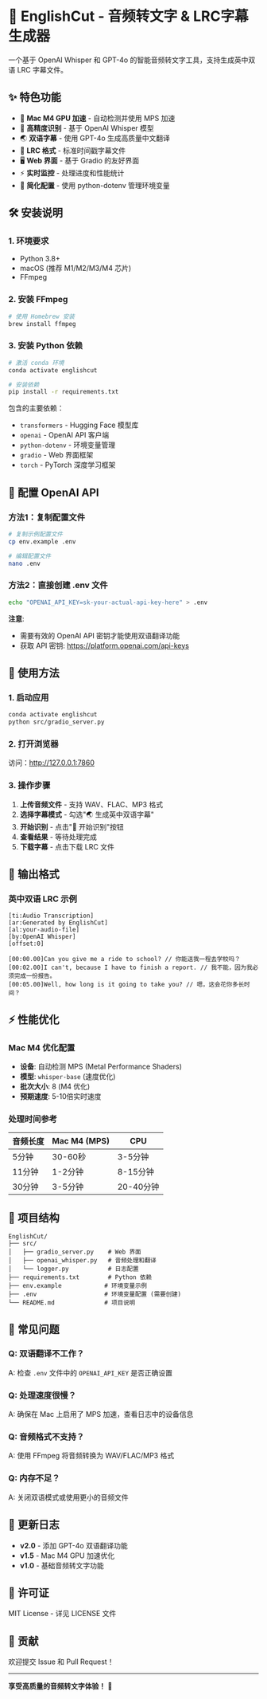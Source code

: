 # 🎵 EnglishCut - 音频转文字 & LRC字幕生成器

一个基于 OpenAI Whisper 和 GPT-4o 的智能音频转文字工具，支持生成英中双语 LRC 字幕文件。

## ✨ 特色功能

- 🚀 **Mac M4 GPU 加速** - 自动检测并使用 MPS 加速
- 🎯 **高精度识别** - 基于 OpenAI Whisper 模型
- 🌏 **双语字幕** - 使用 GPT-4o 生成高质量中文翻译
- 📄 **LRC 格式** - 标准时间戳字幕文件
- 🖥️ **Web 界面** - 基于 Gradio 的友好界面
- ⚡ **实时监控** - 处理进度和性能统计
- 🔧 **简化配置** - 使用 python-dotenv 管理环境变量

## 🛠️ 安装说明

### 1. 环境要求

- Python 3.8+
- macOS (推荐 M1/M2/M3/M4 芯片)
- FFmpeg

### 2. 安装 FFmpeg

```bash
# 使用 Homebrew 安装
brew install ffmpeg
```

### 3. 安装 Python 依赖

```bash
# 激活 conda 环境
conda activate englishcut

# 安装依赖
pip install -r requirements.txt
```

包含的主要依赖：
- `transformers` - Hugging Face 模型库
- `openai` - OpenAI API 客户端
- `python-dotenv` - 环境变量管理
- `gradio` - Web 界面框架
- `torch` - PyTorch 深度学习框架

## 🔑 配置 OpenAI API

### 方法1：复制配置文件

```bash
# 复制示例配置文件
cp env.example .env

# 编辑配置文件
nano .env
```

### 方法2：直接创建 .env 文件

```bash
echo "OPENAI_API_KEY=sk-your-actual-api-key-here" > .env
```

**注意**: 
- 需要有效的 OpenAI API 密钥才能使用双语翻译功能
- 获取 API 密钥: https://platform.openai.com/api-keys

## 🚀 使用方法

### 1. 启动应用

```bash
conda activate englishcut
python src/gradio_server.py
```

### 2. 打开浏览器

访问：http://127.0.0.1:7860

### 3. 操作步骤

1. **上传音频文件** - 支持 WAV、FLAC、MP3 格式
2. **选择字幕模式** - 勾选"🌏 生成英中双语字幕"
3. **开始识别** - 点击"🚀 开始识别"按钮
4. **查看结果** - 等待处理完成
5. **下载字幕** - 点击下载 LRC 文件

## 📁 输出格式

### 英中双语 LRC 示例

```lrc
[ti:Audio Transcription]
[ar:Generated by EnglishCut]
[al:your-audio-file]
[by:OpenAI Whisper]
[offset:0]

[00:00.00]Can you give me a ride to school? // 你能送我一程去学校吗？
[00:02.00]I can't, because I have to finish a report. // 我不能，因为我必须完成一份报告。
[00:05.00]Well, how long is it going to take you? // 嗯，这会花你多长时间？
```

## ⚡ 性能优化

### Mac M4 优化配置

- **设备**: 自动检测 MPS (Metal Performance Shaders)
- **模型**: `whisper-base` (速度优化)
- **批次大小**: 8 (M4 优化)
- **预期速度**: 5-10倍实时速度

### 处理时间参考

| 音频长度 | Mac M4 (MPS) | CPU |
|---------|-------------|-----|
| 5分钟   | 30-60秒     | 3-5分钟 |
| 11分钟  | 1-2分钟     | 8-15分钟 |
| 30分钟  | 3-5分钟     | 20-40分钟 |

## 📂 项目结构

```
EnglishCut/
├── src/
│   ├── gradio_server.py    # Web 界面
│   ├── openai_whisper.py   # 音频处理和翻译
│   └── logger.py           # 日志配置
├── requirements.txt        # Python 依赖
├── env.example            # 环境变量示例
├── .env                   # 环境变量配置 (需要创建)
└── README.md              # 项目说明
```


## 🐛 常见问题

### Q: 双语翻译不工作？
A: 检查 `.env` 文件中的 `OPENAI_API_KEY` 是否正确设置

### Q: 处理速度很慢？
A: 确保在 Mac 上启用了 MPS 加速，查看日志中的设备信息

### Q: 音频格式不支持？
A: 使用 FFmpeg 将音频转换为 WAV/FLAC/MP3 格式

### Q: 内存不足？
A: 关闭双语模式或使用更小的音频文件

## 🔄 更新日志

- **v2.0** - 添加 GPT-4o 双语翻译功能
- **v1.5** - Mac M4 GPU 加速优化
- **v1.0** - 基础音频转文字功能

## 📄 许可证

MIT License - 详见 LICENSE 文件

## 🤝 贡献

欢迎提交 Issue 和 Pull Request！

---

**享受高质量的音频转文字体验！** 🎉
